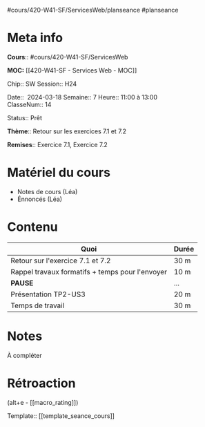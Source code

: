 #cours/420-W41-SF/ServicesWeb/planseance #planseance
# Meta info

**Cours**:: #cours/420-W41-SF/ServicesWeb 

**MOC:** [[420-W41-SF - Services Web - MOC]]

Chip:: <span class="chip cours-2">SW</span>
Session:: H24

Date::  2024-03-18 
Semaine:: 7
Heure:: 11:00 à 13:00  
ClasseNum:: 14

Status:: <span class="chip ready">Prêt</span>

**Thème**:: Retour sur les exercices 7.1 et 7.2

**Remises**:: Exercice 7.1, Exercice 7.2

# Matériel du cours
* Notes de cours (Léa)
* Énnoncés (Léa)
# Contenu

| Quoi                                            | Durée |
| ----------------------------------------------- | ----- |
| Retour sur l'exercice 7.1 et 7.2                | 30 m  |
| Rappel travaux formatifs + temps pour l'envoyer | 10 m  |
| **PAUSE**                                       | ...   |
| Présentation TP2-US3                            | 20 m  |
| Temps de travail                                | 30 m  |
# Notes
À compléter

# Rétroaction
(alt+e - [[macro_rating]])

Template:: [[template_seance_cours]]